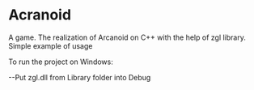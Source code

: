 # Acranoid
A game. The realization of Arcanoid on C++ with the help of zgl library. Simple example of usage

To run the project on Windows:

--Put zgl.dll from Library folder into Debug 